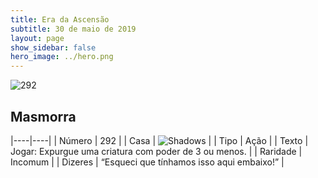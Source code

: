 ```yaml
---
title: Era da Ascensão
subtitle: 30 de maio de 2019
layout: page
show_sidebar: false
hero_image: ../hero.png
---
```


![292](https://cdn.keyforgegame.com/media/card_front/pt/435_292_WF2FP4FMF75V_pt.png)

## Masmorra

|----|----|
| Número | 292 |
| Casa | ![Shadows](https://archonarcana.com/images/thumb/e/ee/Shadows.png/22px-Shadows.png "Sombras") |
| Tipo | Ação |
| Texto | Jogar: Expurgue uma criatura com poder de 3 ou menos. |
| Raridade | Incomum |
| Dizeres | “Esqueci que tínhamos isso aqui embaixo!” |
